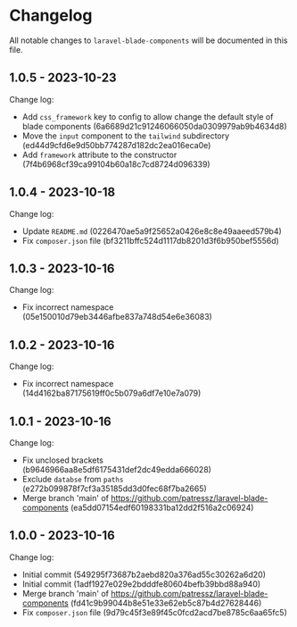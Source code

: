 # Changelog

All notable changes to `laravel-blade-components` will be documented in this file.

## 1.0.5 - 2023-10-23

Change log:

- Add `css_framework` key to config to allow change the default style of blade components (6a6689d21c91246066050da0309979ab9b4634d8)
- Move the `input` component to the `tailwind` subdirectory (ed44d9cfd6e9d50bb774287d182dc2ea016eca0e)
- Add `framework` attribute to the constructor (7f4b6968cf39ca99104b60a18c7cd8724d096339)

## 1.0.4 - 2023-10-18

Change log:

- Update `README.md` (0226470ae5a9f25652a0426e8c8e49aaeed579b4)
- Fix `composer.json` file (bf3211bffc524d1117db8201d3f6b950bef5556d)

## 1.0.3 - 2023-10-16

Change log:

- Fix incorrect namespace (05e150010d79eb3446afbe837a748d54e6e36083)

## 1.0.2 - 2023-10-16

Change log:

- Fix incorrect namespace (14d4162ba87175619ff0c5b079a6df7e10e7a079)

## 1.0.1 - 2023-10-16

Change log:

- Fix unclosed brackets (b9646966aa8e5df6175431def2dc49edda666028)
- Exclude `databse` from `paths` (e272b099878f7cf3a35185dd3d0fec68f7ba2665)
- Merge branch 'main' of https://github.com/patressz/laravel-blade-components (ea5dd07154edf60198331ba12dd2f516a2c06924)

## 1.0.0 - 2023-10-16

Change log:

- Initial commit (549295f73687b2aebd820a376ad55c30262a6d20)
- Initial commit (1adf1927e029e2bdddfe80604befb39bbd88a940)
- Merge branch 'main' of https://github.com/patressz/laravel-blade-components (fd41c9b99044b8e51e33e62eb5c87b4d27628446)
- Fix `composer.json` file (9d79c45f3e89f45c0fcd2acd7be8785c6aa65fc5)
